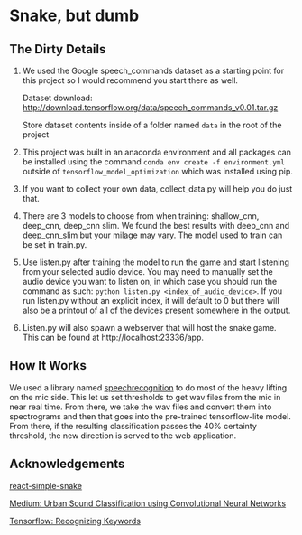 # Snake, but dumb

## The Dirty Details
1. We used the Google speech_commands dataset as a starting point for this project so I would recommend you start there as well.

    Dataset download: http://download.tensorflow.org/data/speech_commands_v0.01.tar.gz

    Store dataset contents inside of a folder named `data` in the root of the project

2. This project was built in an anaconda environment and all packages can be installed using the command `conda env create -f environment.yml` outside of `tensorflow_model_optimization` which was installed using pip.

3. If you want to collect your own data, collect_data.py will help you do just that.

4. There are 3 models to choose from when training: shallow_cnn, deep_cnn, deep_cnn slim. We found the best results with deep_cnn and deep_cnn_slim but your milage may vary. The model used to train can be set in train.py.

5. Use listen.py after training the model to run the game and start listening from your selected audio device. You may need to manually set the audio device you want to listen on, in which case you should run the command as such: `python listen.py <index_of_audio_device>`. If you run listen.py without an explicit index, it will default to 0 but there will also be a printout of all of the devices present somewhere in the output.

6. Listen.py will also spawn a webserver that will host the snake game. This can be found at http://localhost:23336/app.

## How It Works

We used a library named [speechrecognition](https://pypi.org/project/SpeechRecognition/) to do most of the heavy lifting on the mic side. This let us set thresholds to get wav files from the mic in near real time. From there, we take the wav files and convert them into spectrograms and then that goes into the pre-trained tensorflow-lite model. From there, if the resulting classification passes the 40% certainty threshold, the new direction is served to the web application.

## Acknowledgements

[react-simple-snake](https://github.com/MaelDrapier/react-simple-snake)

[Medium: Urban Sound Classification using Convolutional Neural Networks](https://medium.com/gradientcrescent/urban-sound-classification-using-convolutional-neural-networks-with-keras-theory-and-486e92785df4)

[Tensorflow: Recognizing Keywords](https://www.tensorflow.org/tutorials/audio/simple_audio#build_and_train_the_model)